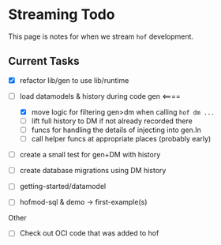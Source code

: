 # Streaming Todo

This page is notes for when we stream `hof` development.


## Current Tasks

- [x] refactor lib/gen to use lib/runtime
- [ ] load datamodels & history during code gen      <====
  - [x] move logic for filtering gen>dm when calling `hof dm ...`
  - [ ] lift full history to DM if not already recorded there
  - [ ] funcs for handling the details of injecting into gen.In
  - [ ] call helper funcs at appropriate places (probably early)
- [ ] create a small test for gen+DM with history
- [ ] create database migrations using DM history
- [ ] getting-started/datamodel
- [ ] hofmod-sql & demo -> first-example(s)


Other

- [ ] Check out OCI code that was added to hof
